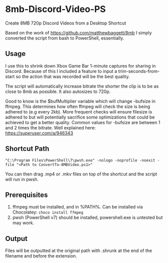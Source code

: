 # 8mb-Discord-Video-PS
Create 8MB 720p Discord Videos from a Desktop Shortcut

Based on the work of https://github.com/matthewbaggett/8mb
I simply converted the script from bash to PowerShell, essentially.

## Usage
I use this to shrink down Xbox Game Bar 1-minute captures for sharing in Discord. Because of this I included a feature to input a trim-seconds-from-start so the action that was recorded will be the best quality.

The script will automatically increase bitrate the shorter the clip is to be as close to 8mb as possible. It also autosizes to 720p.

Good to know is the $bufMultiplier variable which will change -bufsize in ffmpeg. This determines how often ffmpeg will check the size is being adhered to (e.g every 2kb).
More frequent checks will ensure filesize is adhered to but will potentially sacrifice some optimizations that could be achieved to get a better quality.
Common values for -bufsize are between 1 and 2 times the bitrate. Well explained here: https://superuser.com/a/946343

## Shortcut Path
`"C:\Program Files\PowerShell\7\pwsh.exe" -nologo -noprofile -noexit -file "<Path to ConvertTo-8MBVideo.ps1>"`

You can then drag .mp4 or .mkv files on top of the shortcut and the script will run in pwsh.

## Prerequisites
1. ffmpeg must be installed, and in %PATH%. Can be installed via Chocolatey: `choco install ffmpeg`
2. pwsh (PowerShell v7) should be installed, powershell.exe is untested but may work.

## Output
Files will be outputted at the original path with .shrunk at the end of the filename and before the extension.
